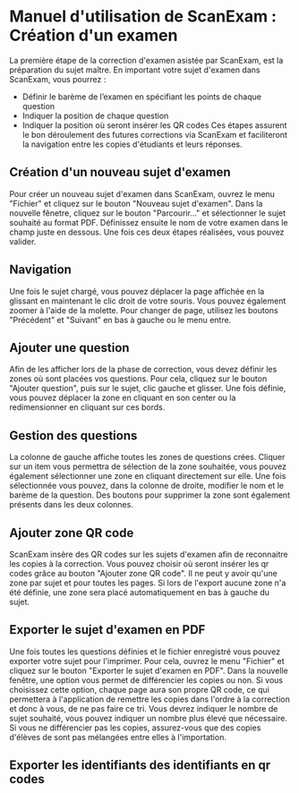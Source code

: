 # Manuel d'utilisation de ScanExam : Création d'un examen
La première étape de la correction d'examen asistée par ScanExam, est la préparation du sujet maître. En important votre sujet d'examen dans ScanExam, vous pourrez :
- Définir le barème de l’examen en spécifiant les points de chaque question
- Indiquer la position de chaque question
- Indiquer la position où seront insérer les QR codes
Ces étapes assurent le bon déroulement des futures corrections via ScanExam et faciliteront la navigation entre les copies d'étudiants et leurs réponses.
## Création d'un nouveau sujet d'examen
Pour créer un nouveau sujet d'examen dans ScanExam, ouvrez le menu "Fichier" et cliquez sur le bouton "Nouveau sujet d'examen". Dans la nouvelle fênetre, cliquez sur le bouton "Parcourir..." et sélectionner le sujet souhaité au format PDF. Définissez ensuite le nom de votre examen dans le champ juste en dessous. Une fois ces deux étapes réalisées, vous pouvez valider.
## Navigation
Une fois le sujet chargé, vous pouvez déplacer la page affichée en la glissant en maintenant le clic droit de votre souris. Vous pouvez également zoomer à l'aide de la molette. Pour changer de page, utilisez les boutons "Précédent" et "Suivant" en bas à gauche ou le menu entre.
## Ajouter une question
Afin de les afficher lors de la phase de correction, vous devez définir les zones où sont placées vos questions. Pour cela, cliquez sur le bouton "Ajouter question", puis sur le sujet, clic gauche et glisser. Une fois définie, vous pouvez déplacer la zone en cliquant en son center ou la redimensionner en cliquant sur ces bords.
## Gestion des questions
La colonne de gauche affiche toutes les zones de questions crées. Cliquer sur un item vous permettra de sélection de la zone souhaitée, vous pouvez également sélectionner une zone en cliquant directement sur elle. Une fois sélectionnée vous pouvez, dans la colonne de droite, modifier le nom et le barème de la question. Des boutons pour supprimer la zone sont également présents dans les deux colonnes.
## Ajouter zone QR code
ScanExam insère des QR codes sur les sujets d'examen afin de reconnaitre les copies à la correction. Vous pouvez choisir où seront insérer les qr codes grâce au bouton "Ajouter zone QR code". Il ne peut y avoir qu'une zone par sujet et pour toutes les pages. Si lors de l'export aucune zone n'a été définie, une zone sera placé automatiquement en bas à gauche du sujet.
## Exporter le sujet d'examen en PDF
Une fois toutes les questions définies et le fichier enregistré vous pouvez exporter votre sujet pour l'imprimer. Pour cela, ouvrez le menu "Fichier" et cliquez sur le bouton "Exporter le sujet d'examen en PDF". Dans la nouvelle fenêtre, une option vous permet de différencier les copies ou non. Si vous choisissez cette option, chaque page aura son propre QR code, ce qui permettera à l'application de remettre les copies dans l'ordre à la correction et donc à vous, de ne pas faire ce tri. Vous devrez indiquer le nombre de sujet souhaité, vous pouvez indiquer un nombre plus élevé que nécessaire. Si vous ne différencier pas les copies, assurez-vous que des copies d'élèves de sont pas mélangées entre elles à l'importation.
## Exporter les identifiants des identifiants en qr codes
